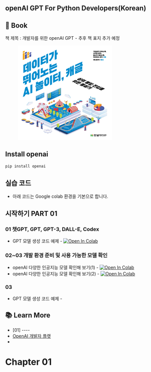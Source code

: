 ## openAI GPT For Python Developers(Korean)



## 🚀 Book 
책 제목 : 개발자를 위한 openAI GPT - 추후 책 표지 추가 예정

<figure>
    <img src="https://github.com/LDJWJ/kagglebook/blob/main/bookcover.png" alt="kaggle" width=300 height=300>
</figure>

## Install openai
```bash
pip install openai
```

## 실습 코드
 * 아래 코드는 Google colab 환경을 기본으로 합니다.

## 시작하기 PART 01

### 01 챗GPT, GPT, GPT-3, DALL-E, Codex 
 * GPT 모델 생성 코드 예제 - [![Open In Colab](https://colab.research.google.com/assets/colab-badge.svg)](https://colab.research.google.com/github/ldjwj/01_GPT_Example.ipynb)

### 02~03 개발 환경 준비 및 사용 가능한 모델 확인
 * openAI 다양한 인공지능 모델 확인해 보기(1) - [![Open In Colab](https://colab.research.google.com/assets/colab-badge.svg)](https://colab.research.google.com/github/ldjwj/02_prepareing_Develoment.ipynb)
 * openAI 다양한 인공지능 모델 확인해 보기(2) - [![Open In Colab](https://colab.research.google.com/assets/colab-badge.svg)](https://colab.research.google.com/github/ldjwj/03_availmodels.ipynb)

### 03
 * GPT 모델 생성 코드 예제 -


## 📚 Learn More
 - [01] ----
 - [OpenAI 개발자 플랫](https://platform.openai.com/)
 - 

# Chapter 01

